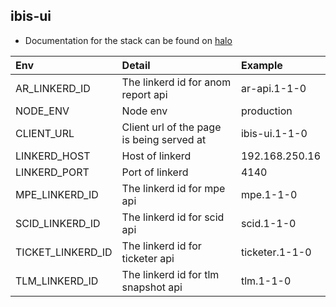 ibis-ui
---

* Documentation for the stack can be found on [halo](https://halo.world-vu.net/wiki/display/FGIT/Web+Stack)

| Env               | Detail                                    | Example        |
|:------------------|:------------------------------------------|:---------------|
| AR_LINKERD_ID     | The linkerd id for anom report api        | ar-api.1-1-0   |
| NODE_ENV          | Node env                                  | production     |
| CLIENT_URL        | Client url of the page is being served at | ibis-ui.1-1-0  |
| LINKERD_HOST      | Host of linkerd                           | 192.168.250.16 |
| LINKERD_PORT      | Port of linkerd                           | 4140           |
| MPE_LINKERD_ID    | The linkerd id for mpe api                | mpe.1-1-0      |
| SCID_LINKERD_ID   | The linkerd id for scid api               | scid.1-1-0     |
| TICKET_LINKERD_ID | The linkerd id for ticketer api           | ticketer.1-1-0 |
| TLM_LINKERD_ID    | The linkerd id for tlm snapshot api       | tlm.1-1-0      |
